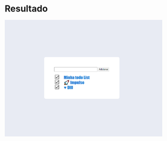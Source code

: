 # Resultado

![interface Instagram](https://github.com/guidolingip1/bootcamp-impulso/blob/master/projeto_to_do_list/resultado.png)
